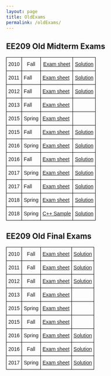 ```yaml
---
layout: page
title: OldExams
permalink: /oldExams/
---
```


<html>

<body>
<h2> EE209 Old Midterm Exams </h2>

<style type="text/css">
.tg  {border-collapse:collapse;border-spacing:0;}
.tg td{border-color:black;border-style:solid;border-width:1px;font-family:Arial, sans-serif;font-size:14px;
  overflow:hidden;padding:10px 5px;word-break:normal;}
.tg th{border-color:black;border-style:solid;border-width:1px;font-family:Arial, sans-serif;font-size:14px;
  font-weight:normal;overflow:hidden;padding:10px 5px;word-break:normal;}
.tg .tg-wp8o{border-color:#000000;text-align:center;vertical-align:top}
</style>
<table class="tg">
<thead>
  <tr>
    <th class="tg-0lax">2010</th>
    <th class="tg-0lax">Fall</th>
    <th class="tg-0lax"><a href="./oldmidterm/fall10exam_KAIST.pdf">Exam sheet</a></th>
    <th class="tg-0lax"><a href="./oldmidterm/fall10exam_KAISTans.pdf">Solution</a></th>
  </tr>
</thead>
<tbody>
  <tr>
    <td class="tg-0lax">2011</td>
    <td class="tg-0lax">Fall</td>
    <td class="tg-0lax"><a href="./oldmidterm/fall11exam_KAIST.pdf">Exam sheet</a></td>
    <td class="tg-0lax"><a href="./oldmidterm/fall11exam_KAISTans.pdf">Solution</a></td>
  </tr>
  <tr>
    <td class="tg-0lax">2012</td>
    <td class="tg-0lax">Fall</td>
    <td class="tg-0lax"><a href="./oldmidterm/fall12exam_KAIST.pdf">Exam sheet</a></td>
    <td class="tg-0lax"><a href="./oldmidterm/fall12exam_KAISTans.pdf">Solution</a></td>
  </tr>
  <tr>
    <td class="tg-0lax">2013</td>
    <td class="tg-0lax">Fall</td>
    <td class="tg-0lax"><a href="./oldmidterm/fall13exam_KAIST.pdf">Exam sheet</a></td>
    <td class="tg-0lax"></td>
  </tr>
  <tr>
    <td class="tg-0lax">2015</td>
    <td class="tg-0lax">Spring</td>
    <td class="tg-0lax"><a href="./oldmidterm/spring15exam_KAIST.pdf">Exam sheet</a></td>
    <td class="tg-0lax"></td>
  </tr>
  <tr>
    <td class="tg-0lax">2015</td>
    <td class="tg-0lax">Fall</td>
    <td class="tg-0lax"><a href="./oldmidterm/fall15exam_KAIST.pdf">Exam sheet</a></td>
    <td class="tg-0lax"><a href="./oldmidterm/fall15exam_KAISTans.pdf">Solution</a></td>
  </tr>
  <tr>
    <td class="tg-0lax">2016</td>
    <td class="tg-0lax">Spring</td>
    <td class="tg-0lax"><a href="./oldmidterm/spring16exam_KAIST.pdf">Exam sheet</a></td>
    <td class="tg-0lax"><a href="./oldmidterm/spring16exam_KAISTans.pdf">Solution</a></td>
  </tr>
  <tr>
    <td class="tg-0lax">2016</td>
    <td class="tg-0lax">Fall</td>
    <td class="tg-0lax"><a href="./oldmidterm/fall16exam_KAIST.pdf">Exam sheet</a></td>
    <td class="tg-0lax"><a href="./oldmidterm/fall16exam_KAISTans.pdf">Solution</a></td>
  </tr>
  <tr>
    <td class="tg-0lax">2017</td>
    <td class="tg-0lax">Spring</td>
    <td class="tg-0lax"><a href="./oldmidterm/spring17exam_KAIST.pdf">Exam sheet</a></td>
    <td class="tg-0lax"><a href="./oldmidterm/spring17exam_KAISTans.pdf">Solution</a></td>
  </tr>
  <tr>
    <td class="tg-0lax">2017</td>
    <td class="tg-0lax">Fall</td>
    <td class="tg-0lax"><a href="./oldmidterm/fall17exam_KAIST.pdf">Exam sheet</a></td>
    <td class="tg-0lax"><a href="./oldmidterm/fall17exam_KAISTans.pdf">Solution</a></td>
  </tr>
  <tr>
    <td class="tg-0lax">2018</td>
    <td class="tg-0lax">Spring</td>
    <td class="tg-0lax"><a href="./oldmidterm/spring18exam_KAIST.pdf">Exam sheet</a></td>
    <td class="tg-0lax"><a href="./oldmidterm/spring18exam_KAISTans.pdf">Solution</a></td>
  </tr>
  <tr>
    <td class="tg-0lax">2018</td>
    <td class="tg-0lax">Spring</td>
    <td class="tg-0lax"><a href="./oldmidterm/spring18c++sample_KAIST.pdf">C++ Sample</a></td>
    <td class="tg-0lax"><a href="./oldmidterm/spring18c++sample_KAISTans.pdf">Solution</a></td>
  </tr>
</tbody>
</table>

</body>

<body>
<h2> EE209 Old Final Exams </h2>

<style type="text/css">
.tg  {border-collapse:collapse;border-spacing:0;}
.tg td{border-color:black;border-style:solid;border-width:1px;font-family:Arial, sans-serif;font-size:14px;
  overflow:hidden;padding:10px 5px;word-break:normal;}
.tg th{border-color:black;border-style:solid;border-width:1px;font-family:Arial, sans-serif;font-size:14px;
  font-weight:normal;overflow:hidden;padding:10px 5px;word-break:normal;}
.tg .tg-wp8o{border-color:#000000;text-align:center;vertical-align:top}
</style>
<table class="tg">
<thead>
  <tr>
    <th class="tg-wp8o">2010</th>
    <th class="tg-wp8o">Fall</th>
    <th class="tg-wp8o"><a href="./oldfinal/fall10exam_final_KAIST.pdf">Exam sheet</a></th>
    <th class="tg-wp8o"><a href="./oldfinal/fall10exam_final_KAISTans.pdf">Solution</a></th>
  </tr>
</thead>
<tbody>
  <tr>
    <td class="tg-wp8o">2011</td>
    <td class="tg-wp8o">Fall</td>
    <td class="tg-wp8o"><a href="./oldfinal/fall11exam_final_KAIST.pdf">Exam sheet</a></td>
    <td class="tg-wp8o"><a href="./oldfinal/fall11exam_final_KAISTans.pdf">Solution</a></td>
  </tr>
  <tr>
    <td class="tg-wp8o">2012</td>
    <td class="tg-wp8o">Fall</td>
    <td class="tg-wp8o"><a href="./oldfinal/fall12exam_final_KAIST.pdf">Exam sheet</a></td>
    <td class="tg-wp8o"><a href="./oldfinal/fall12exam_final_KAISTans.pdf">Solution</a></td>
  </tr>
  <tr>
    <td class="tg-wp8o">2013</td>
    <td class="tg-wp8o">Fall</td>
    <td class="tg-wp8o"><a href="./oldfinal/fall13exam_final_KAIST.pdf">Exam sheet</a></td>
    <td class="tg-wp8o"></td>
  </tr>
  <tr>
    <td class="tg-wp8o">2015</td>
    <td class="tg-wp8o">Spring</td>
    <td class="tg-wp8o"><a href="./oldfinal/spring15exam_final_KAIST.pdf">Exam sheet</a></td>
    <td class="tg-wp8o"></td>
  </tr>
  <tr>
    <td class="tg-wp8o">2015</td>
    <td class="tg-wp8o">Fall</td>
    <td class="tg-wp8o"><a href="./oldfinal/fall15exam_final_KAIST.pdf">Exam sheet</a></td>
    <td class="tg-wp8o"></td>
  </tr>
  <tr>
    <td class="tg-wp8o">2016</td>
    <td class="tg-wp8o">Spring</td>
    <td class="tg-wp8o"><a href="./oldfinal/spring16exam_final_KAIST.pdf">Exam sheet</a></td>
    <td class="tg-wp8o"><a href="./oldfinal/spring16exam_final_KAISTans.pdf">Solution</a></td>
  </tr>
  <tr>
    <td class="tg-wp8o">2016</td>
    <td class="tg-wp8o">Fall</td>
    <td class="tg-wp8o"><a href="./oldfinal/fall16exam_final_KAIST.pdf">Exam sheet</a></td>
    <td class="tg-wp8o"><a href="./oldfinal/fall16exam_final_KAISTans.pdf">Solution</a></td>
  </tr>
  <tr>
    <td class="tg-wp8o">2017</td>
    <td class="tg-wp8o">Spring</td>
    <td class="tg-wp8o"><a href="./oldfinal/spring17exam_final_KAIST.pdf">Exam sheet</a></td>
    <td class="tg-wp8o"><a href="./oldfinal/spring17exam_final_KAISTans.pdf">Solution</a></td>
  </tr>
</tbody>
</table>

</body>
</html>